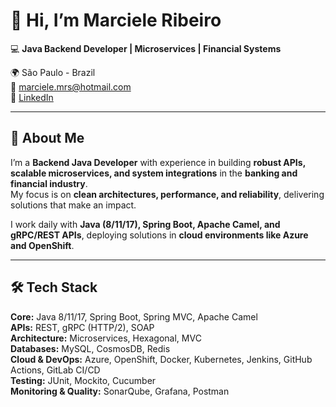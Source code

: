 # 👋 Hi, I’m Marciele Ribeiro

💻 **Java Backend Developer | Microservices | Financial Systems**

🌍 São Paulo - Brazil  
📧 marciele.mrs@hotmail.com  
🔗 [LinkedIn](https://www.linkedin.com/in/marciele-ribeiro/)  

---

## 🚀 About Me
I’m a **Backend Java Developer** with experience in building **robust APIs, scalable microservices, and system integrations** in the **banking and financial industry**.  
My focus is on **clean architectures, performance, and reliability**, delivering solutions that make an impact.  

I work daily with **Java (8/11/17), Spring Boot, Apache Camel, and gRPC/REST APIs**, deploying solutions in **cloud environments like Azure and OpenShift**.  

---

## 🛠️ Tech Stack

**Core:** Java 8/11/17, Spring Boot, Spring MVC, Apache Camel  
**APIs:** REST, gRPC (HTTP/2), SOAP  
**Architecture:** Microservices, Hexagonal, MVC  
**Databases:** MySQL, CosmosDB, Redis  
**Cloud & DevOps:** Azure, OpenShift, Docker, Kubernetes, Jenkins, GitHub Actions, GitLab CI/CD  
**Testing:** JUnit, Mockito, Cucumber  
**Monitoring & Quality:** SonarQube, Grafana, Postman  
